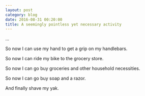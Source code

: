 ```yaml
---
layout: post
category: blog
date: 2016-08-31 00:20:00
title: A seemingly pointless yet necessary activity
---
```




...

So now I can use my hand to get a grip on my handlebars.

So now I can ride my bike to the grocery store.

So now I can go buy groceries and other household necessities.

So now I can go buy soap and a razor.

And finally shave my yak.